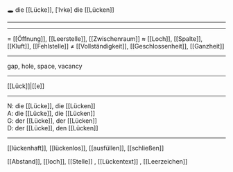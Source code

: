 🕳️ die [[Lücke]], [ˈlʏkə]
die [[Lücken]]

---


---
= [[Öffnung]], [[Leerstelle]], [[Zwischenraum]]
≈ [[Loch]], [[Spalte]], [[Kluft]], [[Fehlstelle]]
≠ [[Vollständigkeit]], [[Geschlossenheit]], [[Ganzheit]]

---
gap, hole, space, vacancy

---
[[Lück]]|[[e]]

---
N: die [[Lücke]], die [[Lücken]]  
A: die [[Lücke]], die [[Lücken]]  
G: der [[Lücke]], der [[Lücken]]  
D: der [[Lücke]], den [[Lücken]]  

---
[[lückenhaft]], [[lückenlos]], [[ausfüllen]], [[schließen]]

[[Abstand]], [[loch]], [[Stelle]]
, [[Lückentext]]
, [[Leerzeichen]]
